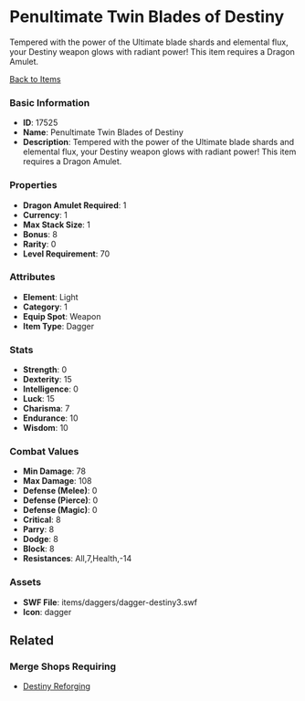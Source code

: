 # Penultimate Twin Blades of Destiny

Tempered with the power of the Ultimate blade shards and elemental flux, your Destiny weapon glows with radiant power! This item requires a Dragon Amulet.

[Back to Items](../items.md)

### Basic Information

- **ID**: 17525
- **Name**: Penultimate Twin Blades of Destiny
- **Description**: Tempered with the power of the Ultimate blade shards and elemental flux, your Destiny weapon glows with radiant power! This item requires a Dragon Amulet.

### Properties

- **Dragon Amulet Required**: 1
- **Currency**: 1
- **Max Stack Size**: 1
- **Bonus**: 8
- **Rarity**: 0
- **Level Requirement**: 70

### Attributes

- **Element**: Light
- **Category**: 1
- **Equip Spot**: Weapon
- **Item Type**: Dagger

### Stats

- **Strength**: 0
- **Dexterity**: 15
- **Intelligence**: 0
- **Luck**: 15
- **Charisma**: 7
- **Endurance**: 10
- **Wisdom**: 10

### Combat Values

- **Min Damage**: 78
- **Max Damage**: 108
- **Defense (Melee)**: 0
- **Defense (Pierce)**: 0
- **Defense (Magic)**: 0
- **Critical**: 8
- **Parry**: 8
- **Dodge**: 8
- **Block**: 8
- **Resistances**: All,7,Health,-14

### Assets

- **SWF File**: items/daggers/dagger-destiny3.swf
- **Icon**: dagger

## Related

### Merge Shops Requiring

- [Destiny Reforging](../merge-shops/277-destiny-reforging.md)

